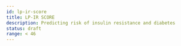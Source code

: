 ```yaml
---
id: lp-ir-score
title: LP-IR SCORE
description: Predicting risk of insulin resistance and diabetes
status: draft
range: < 46
---
```

